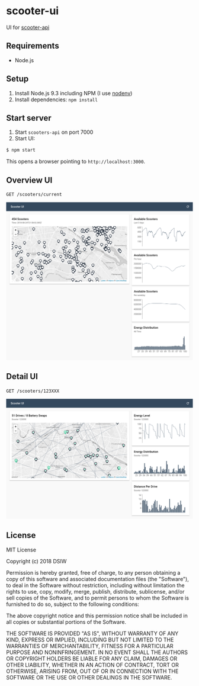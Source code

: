 # scooter-ui

UI for [scooter-api](https://github.com/DSIW/scooter-api)

## Requirements

* Node.js

## Setup

1. Install Node.js 9.3 including NPM (I use [nodenv](https://github.com/nodenv/nodenv))
2. Install dependencies: `npm install`

## Start server

1. Start `scooters-api` on port 7000
2. Start UI:

```sh
$ npm start
```

This opens a browser pointing to `http://localhost:3000`.

## Overview UI

```
GET /scooters/current
```

![ui](scooter-ui-overview.png)

## Detail UI


```
GET /scooters/123XXX
```

![ui](scooter-ui-detail-example.png)

## License

MIT License

Copyright (c) 2018 DSIW

Permission is hereby granted, free of charge, to any person obtaining a copy
of this software and associated documentation files (the "Software"), to deal
in the Software without restriction, including without limitation the rights
to use, copy, modify, merge, publish, distribute, sublicense, and/or sell
copies of the Software, and to permit persons to whom the Software is
furnished to do so, subject to the following conditions:

The above copyright notice and this permission notice shall be included in all
copies or substantial portions of the Software.

THE SOFTWARE IS PROVIDED "AS IS", WITHOUT WARRANTY OF ANY KIND, EXPRESS OR
IMPLIED, INCLUDING BUT NOT LIMITED TO THE WARRANTIES OF MERCHANTABILITY,
FITNESS FOR A PARTICULAR PURPOSE AND NONINFRINGEMENT. IN NO EVENT SHALL THE
AUTHORS OR COPYRIGHT HOLDERS BE LIABLE FOR ANY CLAIM, DAMAGES OR OTHER
LIABILITY, WHETHER IN AN ACTION OF CONTRACT, TORT OR OTHERWISE, ARISING FROM,
OUT OF OR IN CONNECTION WITH THE SOFTWARE OR THE USE OR OTHER DEALINGS IN THE
SOFTWARE.
